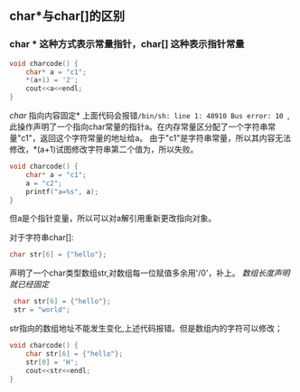 ## char*与char[]的区别
### char * 这种方式表示常量指针，char[] 这种表示指针常量
```cpp
void charcode() {
    char* a = "c1";
    *(a+1) = '2';
    cout<<a<<endl;
}

```
*char* 指向内容固定*
上面代码会报错`/bin/sh: line 1: 48910 Bus error: 10 `,此操作声明了一个指向char常量的指针a。在内存常量区分配了一个字符串常量"c1"，返回这个字符常量的地址给a。
由于"c1"是字符串常量，所以其内容无法修改，*(a+1)试图修改字符串第二个值为，所以失败。
```cpp
void charcode() {
    char* a = "c1";
    a = "c2";
    printf("a=%s", a);
}
```
但a是个指针变量，所以可以对a解引用重新更改指向对象。


对于字符串char[]:
```cpp
char str[6] = {"hello"};
```
声明了一个char类型数组str,对数组每一位赋值多余用'/0'，补上。
*数组长度声明就已经固定*
```cpp
 char str[6] = {"hello"};
 str = "world";
```
str指向的数组地址不能发生变化,上述代码报错。但是数组内的字符可以修改；
```cpp
void charcode() {
    char str[6] = {"hello"};
    str[0] = 'H';
    cout<<str<<endl;
}
```
